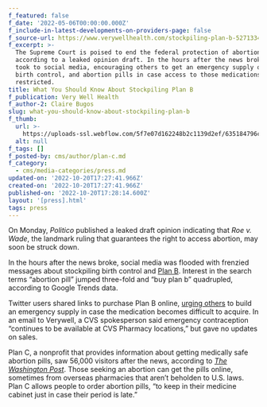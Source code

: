 ```yaml
---
f_featured: false
f_date: '2022-05-06T00:00:00.000Z'
f_include-in-latest-developments-on-providers-page: false
f_source-url: https://www.verywellhealth.com/stockpiling-plan-b-5271334
f_excerpt: >-
  The Supreme Court is poised to end the federal protection of abortion rights,
  according to a leaked opinion draft. In the hours after the news broke, some
  took to social media, encouraging others to get an emergency supply of Plan B,
  birth control, and abortion pills in case access to those medications is
  restricted.
title: What You Should Know About Stockpiling Plan B
f_publication: Very Well Health
f_author-2: Claire Bugos
slug: what-you-should-know-about-stockpiling-plan-b
f_thumb:
  url: >-
    https://uploads-ssl.webflow.com/5f7e07d162248b2c1139d2ef/635184796c37d26490ac8530_GettyImages-1271623757-008797452e3a474aa9956699cefbf0fe.webp
  alt: null
f_tags: []
f_posted-by: cms/author/plan-c.md
f_category:
  - cms/media-categories/press.md
updated-on: '2022-10-20T17:27:41.966Z'
created-on: '2022-10-20T17:27:41.966Z'
published-on: '2022-10-20T17:28:14.600Z'
layout: '[press].html'
tags: press
---
```


On Monday, _Politico_ published a leaked draft opinion indicating that _Roe v. Wade_, the landmark ruling that guarantees the right to access abortion, may soon be struck down.

In the hours after the news broke, social media was flooded with frenzied messages about stockpiling birth control and [Plan B](https://www.verywellhealth.com/plan-b-one-step-906725). Interest in the search terms “abortion pill” jumped three-fold and “buy plan b” quadrupled, according to Google Trends data.

Twitter users shared links to purchase Plan B online, [urging others](https://twitter.com/SarahSNunya/status/1521574065353289728?s=20&t=oph_Lb4PLIOOIKhy8P-9sQ) to build an emergency supply in case the medication becomes difficult to acquire. In an email to Verywell, a CVS spokesperson said emergency contraception “continues to be available at CVS Pharmacy locations,” but gave no updates on sales.

Plan C, a nonprofit that provides information about getting medically safe abortion pills, saw 56,000 visitors after the news, according to [_The_ _Washington Post_](https://www.washingtonpost.com/business/2022/05/04/abortion-pills-online-telemedicine/). Those seeking an abortion can get the pills online, sometimes from overseas pharmacies that aren’t beholden to U.S. laws. Plan C allows people to order abortion pills, “to keep in their medicine cabinet just in case their period is late.”
